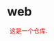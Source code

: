 # web
<p style="color:red;width:100px;height:20px;font-size:14px;line-height:20px;text-align:center;">这是一个仓库.</p>
